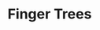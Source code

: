---
title: Finger Trees
url: http://andrew.gibiansky.com/blog/haskell/finger-trees/
authors:
- Andrew Gibiansky
type: article
tags:
- data structures
- finger trees
doHaskell-type: blog post
dohaskell-year: 2014
---